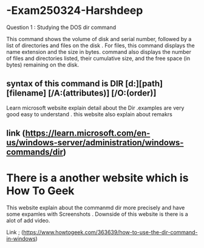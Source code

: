 # -Exam250324-Harshdeep
Question 1 :     Studying the DOS   dir command


 This  command shows  the volume of disk and serial number, followed by a list of directories and files on the disk . For files, this command displays the name extension and the size in bytes.
 command also displays the  number of files and directories listed, their cumulative size, and the free space (in bytes) remaining on the disk.

 
 ## syntax of this command is DIR [d:][path][filename] [/A:(attributes)] [/O:(order)]

   Learn   microsoft website explain detail about the Dir .examples are very good easy to understand . 
   this website also explain about remakrs 
  ## link (https://learn.microsoft.com/en-us/windows-server/administration/windows-commands/dir) 
 # There is a another website which is How To Geek 
   This website explain about the commanmd dir more precisely and have some expamles with Screenshots . Downside of this website is there is a alot of add video.

  Link ; (https://www.howtogeek.com/363639/how-to-use-the-dir-command-in-windows)
  
 

